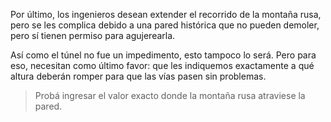 Por último, los ingenieros desean extender el recorrido de la montaña rusa, pero se les complica debido a una pared histórica que no pueden demoler, pero sí tienen permiso para agujerearla. 

Así como el túnel no fue un impedimento, esto tampoco lo será. Pero para eso, necesitan como último favor: que les indiquemos exactamente a qué altura deberán romper para que las vías pasen sin problemas.

> Probá ingresar el valor exacto donde la montaña rusa atraviese la pared. 